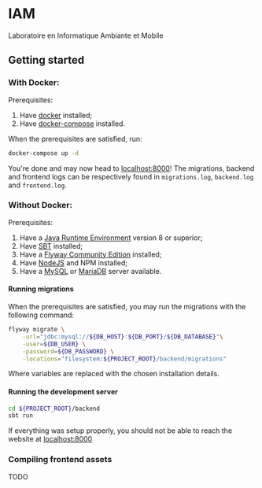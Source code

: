 # IAM
Laboratoire en Informatique Ambiante et Mobile

## Getting started

### With Docker:

Prerequisites:
1. Have [docker](https://docs.docker.com/engine/install/) installed;
2. Have [docker-compose](https://docs.docker.com/compose/install/) installed.

When the prerequisites are satisfied, run:

```bash
docker-compose up -d
```

You're done and may now head to [localhost:8000](http://localhost:8000)!
The migrations, backend and frontend logs can be respectively found in `migrations.log`, `backend.log` and `frontend.log`.

### Without Docker:

Prerequisites:
1. Have a [Java Runtime Environment](https://www.java.com/en/download/) version 8 or superior;
2. Have [SBT](https://www.scala-sbt.org/download.html) installed;
3. Have a [Flyway Community Edition](https://flywaydb.org/download/) installed;
4. Have [NodeJS](https://nodejs.org/en/download/) and NPM installed;
5. Have a [MySQL](https://www.mysql.com/downloads/) or [MariaDB](https://mariadb.org/download/) server available.

#### Running migrations
When the prerequisites are satisfied, you may run the migrations with the following command:
```bash
flyway migrate \
    -url="jdbc:mysql://${DB_HOST}:${DB_PORT}/${DB_DATABASE}"\
    -user=${DB_USER} \
    -password=${DB_PASSWORD} \
    -locations="filesystem:${PROJECT_ROOT}/backend/migrations"
```
Where variables are replaced with the chosen installation details.

#### Running the development server
```bash
cd ${PROJECT_ROOT}/backend
sbt run
```
If everything was setup properly, you should not be able to reach the website at [localhost:8000](http://localhost:8000)

### Compiling frontend assets

TODO
